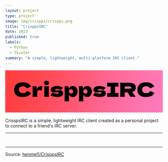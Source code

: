```yaml
---
layout: project
type: project
image: img/crispps/crispps.png
title: "CrisppsIRC"
date: 2023
published: true
labels:
  - Python
  - Tkinter
summary: "A simple, lightweight, multi-platform IRC client."
---
```


<img class="img-fluid" src="../img/crispps/crispps-banner.png">

  CrisspsIRC is a simple, lightweight IRC client created as a personal project to connect to a friend's IRC server.

<hr>

<pre>

</pre>

<hr>

Source: <a href="https://github.com/henmel1/CrisppsIRC"><i class="large github icon "></i>henmel1/CrisppsIRC</a>
